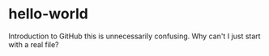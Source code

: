 # hello-world
Introduction to GitHub
this is unnecessarily confusing.  Why can't I just start with a real file?
